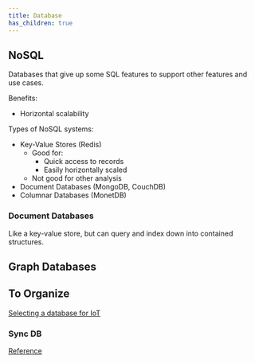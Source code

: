 ```yaml
---
title: Database
has_children: true
---
```


## NoSQL

Databases that give up some SQL features to support other features and use cases.

Benefits:

* Horizontal scalability

Types of NoSQL systems:

* Key-Value Stores \(Redis\)
  * Good for:
    * Quick access to records
    * Easily horizontally scaled
  * Not good for other analysis
* Document Databases \(MongoDB, CouchDB\)
* Columnar Databases \(MonetDB\)

### Document Databases

Like a key-value store, but can query and index down into contained structures.

## Graph Databases

## To Organize

[Selecting a database for IoT](https://thenewstack.io/4-steps-to-select-the-right-database-for-your-internet-of-things-system/)

### Sync DB  

[Reference](https://ampliapps.com/sqlite-sync/)  
